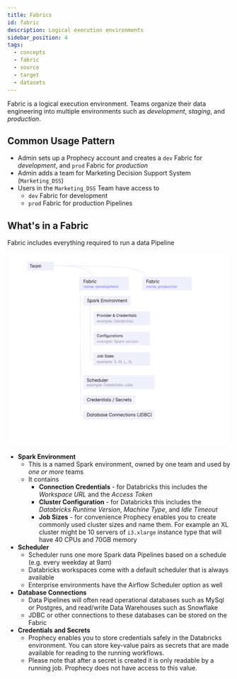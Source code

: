 ```yaml
---
title: Fabrics
id: fabric
description: Logical execution environments
sidebar_position: 4
tags:
  - concepts
  - fabric
  - source
  - target
  - datasets
---
```


Fabric is a logical execution environment. Teams organize their data engineering into multiple environments such as _development_, _staging_, and _production_.

## Common Usage Pattern

- Admin sets up a Prophecy account and creates a `dev` Fabric for _development_, and `prod` Fabric for _production_
- Admin adds a team for Marketing Decision Support System (`Marketing_DSS`)
- Users in the `Marketing_DSS` Team have access to
  - `dev` Fabric for development
  - `prod` Fabric for production Pipelines

## What's in a Fabric

Fabric includes everything required to run a data Pipeline

![Data Pipeline](img/fabric.png)

- **Spark Environment**
  - This is a named Spark environment, owned by one team and used by _one or more_ teams
  - It contains
    - **Connection Credentials** - for Databricks this includes the _Workspace URL_ and the _Access Token_
    - **Cluster Configuration** - for Databricks this includes the _Databricks Runtime Version_, _Machine Type_, and _Idle Timeout_
    - **Job Sizes** - for convenience Prophecy enables you to create commonly used cluster sizes and name them. For example an XL cluster might be 10 servers of `i3.xlarge` instance type that will have 40 CPUs and 70GB memory
- **Scheduler**
  - Scheduler runs one more Spark data Pipelines based on a schedule (e.g. every weekday at 9am)
  - Databricks workspaces come with a default scheduler that is always available
  - Enterprise environments have the Airflow Scheduler option as well
- **Database Connections**
  - Data Pipelines will often read operational databases such as MySql or Postgres, and read/write Data Warehouses such as Snowflake
  - JDBC or other connections to these databases can be stored on the Fabric
- **Credentials and Secrets**
  - Prophecy enables you to store credentials safely in the Databricks environment. You can store key-value pairs as secrets that are made available for reading to the running workflows.
  - Please note that after a secret is created it is only readable by a running job. Prophecy does not have access to this value.

